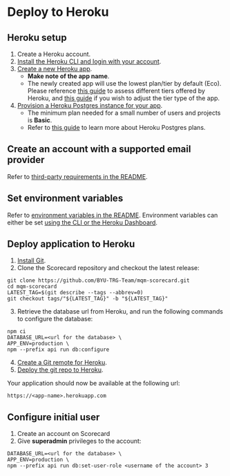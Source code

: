# Deploy to Heroku

## Heroku setup 

1. Create a Heroku account.
2. [Install the Heroku CLI and login with your account](https://devcenter.heroku.com/articles/heroku-cli).
3. [Create a new Heroku app](https://devcenter.heroku.com/articles/creating-apps). 
    - **Make note of the app name**. 
    - The newly created app will use the lowest plan/tier by default (Eco). Please reference [this guide](https://www.heroku.com/dynos) to assess different tiers offered by Heroku, and [this guide](https://devcenter.heroku.com/articles/dyno-types#from-the-heroku-dashboard) if you wish to adjust the tier type of the app.
4. [Provision a Heroku Postgres instance for your app](https://devcenter.heroku.com/articles/provisioning-heroku-postgres).
    - The minimum plan needed for a small number of users and projects is **Basic**.
    - Refer to [this guide](https://devcenter.heroku.com/articles/heroku-postgres-plans) to learn more about Heroku Postgres plans.


## Create an account with a supported email provider

Refer to [third-party requirements in the README](https://github.com/BYU-TRG-Team/mqm-scorecard?tab=readme-ov-file#third-party-requirements). 

## Set environment variables

Refer to [environment variables in the README](https://github.com/BYU-TRG-Team/mqm-scorecard?tab=readme-ov-file#setup-environment-variables). Environment variables can either be set [using the CLI or the Heroku Dashboard](https://devcenter.heroku.com/articles/config-vars).

## Deploy application to Heroku

1. [Install Git](https://git-scm.com/book/en/v2/Getting-Started-Installing-Git).
2. Clone the Scorecard repository and checkout the latest release:

```
git clone https://github.com/BYU-TRG-Team/mqm-scorecard.git
cd mqm-scorecard
LATEST_TAG=$(git describe --tags --abbrev=0)
git checkout tags/"${LATEST_TAG}" -b "${LATEST_TAG}"
```

3. Retrieve the database url from Heroku, and run the following commands to configure the database:

```
npm ci
DATABASE_URL=<url for the database> \
APP_ENV=production \ 
npm --prefix api run db:configure
```

4. [Create a Git remote for Heroku](https://devcenter.heroku.com/articles/git#create-a-heroku-remote).
5. [Deploy the git repo to Heroku](https://devcenter.heroku.com/articles/git#deploy-your-code).

Your application should now be available at the following url:

```
https://<app-name>.herokuapp.com
```


## Configure initial user

1. Create an account on Scorecard
2. Give **superadmin** privileges to the account:

```
DATABASE_URL=<url for the database> \ 
APP_ENV=production \
npm --prefix api run db:set-user-role <username of the account> 3
```
